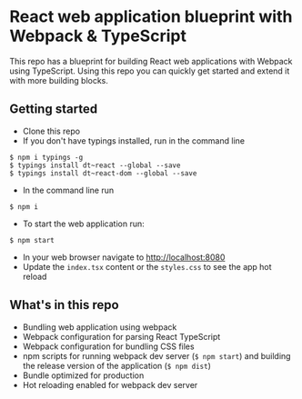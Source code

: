 # React web application blueprint with Webpack & TypeScript

This repo has a blueprint for building React web applications with Webpack using TypeScript. Using this repo you can quickly get started and extend it with more building blocks.

## Getting started

- Clone this repo
- If you don't have typings installed, run in the command line
```
$ npm i typings -g
$ typings install dt~react --global --save
$ typings install dt~react-dom --global --save
```
- In the command line run
```
$ npm i
```
- To start the web application run:
```
$ npm start
```
- In your web browser navigate to [http://localhost:8080](http://localhost:8080)
- Update the `index.tsx` content or the `styles.css` to see the app hot reload

## What's in this repo

- Bundling web application using webpack
- Webpack configuration for parsing React TypeScript
- Webpack configuration for bundling CSS files
- npm scripts for running webpack dev server (`$ npm start`) and building the release version of the application (`$ npm dist`)
- Bundle optimized for production
- Hot reloading enabled for webpack dev server
